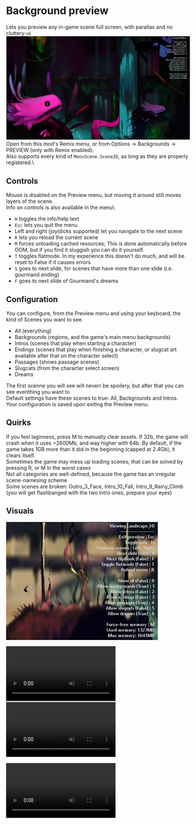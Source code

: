 # Background preview
Lets you preview any in-game scene full screen, with parallax and no cluttery-ui\
![](BackgroundPreview/thumbnail.png)
Open from this mod's Remix menu, or from Options -> Backgrounds -> PREVIEW (only with Remix enabled).\
Also supports every kind of `MenuScene.SceneID`, as long as they are properly registered.\

## Controls
Mouse is disabled on the Preview menu, but moving it around still moves layers of the scene.\
Info on controls is also available in the menu\
- `H` toggles the info/help text
- `Esc` lets you quit the menu
- Left and right (joysticks supported) let you navigate to the next scene
- `R` lets you reload the current scene
- `M` forces unloading cached resources; This is done automatically before OOM, but if you find it sluggish you can do it yourself. 
- `T` toggles flatmode. In my experience this doesn't do much, and will be reset to False if it causes errors
- `S` goes to next slide, for scenes that have more than one slide (i.e. gourmand ending)
- `F` goes to next slide of Gourmand's dreams



## Configuration
You can configure, from the Preview menu and using your keyboard, the kind of Scenes you want to see.
- All (everything)
- Backgrounds (regions, and the game's main menu backgrounds)
- Intros (scenes that play when starting a character)
- Endings (scenes that play when finishing a character, or slugcat art available after that on the character select)
- Passages (shows passage scenes)
- Slugcats (from the character select screen)
- Dreams

The first scenne you will see will neverr be spoilery, but after that you can see everithing you want to\
Default settings have these scenes to true: All, Backgrounds and Intros.\
Your configuration is saved upon exiting the Preview menu.

## Quirks
If you feel laginness, press M to manually clear assets. If 32b, the game will crash when it uses >2600Mb, and way higher with 64b. By default, if the game takes 1GB more than it did in the beginning (capped at 2.4Gb), it clears itself.\
Sometimes the game may mess up loading scenes; that can be solved by pressing R, or M in the worst cases\
Not all categories are well-defined, because the game has an irregular scene-namesing scheme\
Some scenes are broken: Outro_3_Face, Intro_10_Fall, Intro_9_Rainy_Climb (you will get flashbanged with the two Intro ones, prepare your eyes)

## Visuals

![In-menu UI](images/ui.png)

![Demo](images/demo.webm)
![Demo](images/demo.mp4)

<video src='./images/demo.webm'></video>